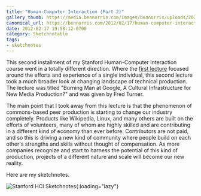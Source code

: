 ```yaml
---
title: "Human-Computer Interaction (Part 2)"
gallery_thumb: https://media.bennorris.com/images/bennorris/uploads/2021/db57eec383.png
canonical_url: https://bennorris.com/2012/02/17/human-computer-interaction-part-2
date: 2012-02-17 19:58:12-0700
category: Sketchnotable
tags:
- sketchnotes
---
```


This second installment of my Stanford Human-Computer Interaction course went in a totally different direction. Where the <a href="https://bennorris.com/2012/02/08/humancomputer-interaction-part">first lecture</a> focused around the efforts and experience of a single individual, this second lecture took a much broader look at changing landscape of technical production. The lecture was titled "Burning Man at Google, A Cultural Infrastructure for New Media Production?" and was given by Fred Turner.

The main point that I took away from this lecture is that the phenomenon of commons-based peer production is starting to change our industry completely. Products like Wikipedia, Linux, and many others are built on the efforts of volunteers, many of whom are highly skilled and are contributing in a different kind of economy than ever before. Contributors are not paid, and so this is driving a new kind of community where people build on each other's strengths and skills without thought of compensation. As more companies recognize and start to harness the potential of this kind of production, projects of a different nature and scale will become our new reality.

Here are my sketchnotes.

![Stanford HCI Sketchnotes](https://media.bennorris.com/images/bennorris/uploads/2021/db57eec383.png){:loading="lazy"}
